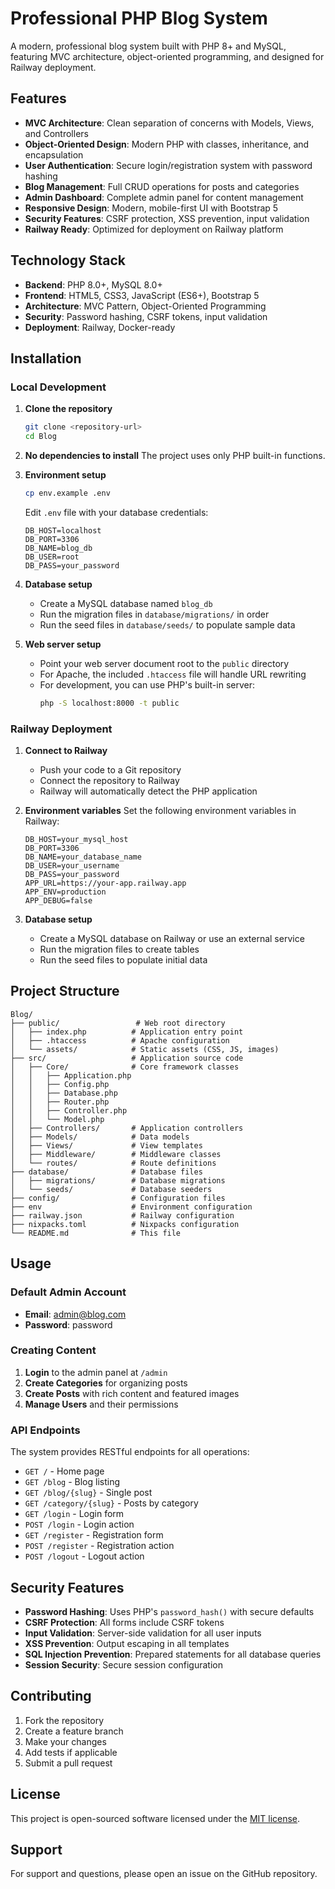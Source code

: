 # Professional PHP Blog System

A modern, professional blog system built with PHP 8+ and MySQL, featuring MVC architecture, object-oriented programming, and designed for Railway deployment.

## Features

- **MVC Architecture**: Clean separation of concerns with Models, Views, and Controllers
- **Object-Oriented Design**: Modern PHP with classes, inheritance, and encapsulation
- **User Authentication**: Secure login/registration system with password hashing
- **Blog Management**: Full CRUD operations for posts and categories
- **Admin Dashboard**: Complete admin panel for content management
- **Responsive Design**: Modern, mobile-first UI with Bootstrap 5
- **Security Features**: CSRF protection, XSS prevention, input validation
- **Railway Ready**: Optimized for deployment on Railway platform

## Technology Stack

- **Backend**: PHP 8.0+, MySQL 8.0+
- **Frontend**: HTML5, CSS3, JavaScript (ES6+), Bootstrap 5
- **Architecture**: MVC Pattern, Object-Oriented Programming
- **Security**: Password hashing, CSRF tokens, input validation
- **Deployment**: Railway, Docker-ready

## Installation

### Local Development

1. **Clone the repository**
   ```bash
   git clone <repository-url>
   cd Blog
   ```

2. **No dependencies to install**
   The project uses only PHP built-in functions.

3. **Environment setup**
   ```bash
   cp env.example .env
   ```
   Edit `.env` file with your database credentials:
   ```env
   DB_HOST=localhost
   DB_PORT=3306
   DB_NAME=blog_db
   DB_USER=root
   DB_PASS=your_password
   ```

4. **Database setup**
   - Create a MySQL database named `blog_db`
   - Run the migration files in `database/migrations/` in order
   - Run the seed files in `database/seeds/` to populate sample data

5. **Web server setup**
   - Point your web server document root to the `public` directory
   - For Apache, the included `.htaccess` file will handle URL rewriting
   - For development, you can use PHP's built-in server:
     ```bash
     php -S localhost:8000 -t public
     ```

### Railway Deployment

1. **Connect to Railway**
   - Push your code to a Git repository
   - Connect the repository to Railway
   - Railway will automatically detect the PHP application

2. **Environment variables**
   Set the following environment variables in Railway:
   ```
   DB_HOST=your_mysql_host
   DB_PORT=3306
   DB_NAME=your_database_name
   DB_USER=your_username
   DB_PASS=your_password
   APP_URL=https://your-app.railway.app
   APP_ENV=production
   APP_DEBUG=false
   ```

3. **Database setup**
   - Create a MySQL database on Railway or use an external service
   - Run the migration files to create tables
   - Run the seed files to populate initial data

## Project Structure

```
Blog/
├── public/                 # Web root directory
│   ├── index.php          # Application entry point
│   ├── .htaccess          # Apache configuration
│   └── assets/            # Static assets (CSS, JS, images)
├── src/                   # Application source code
│   ├── Core/              # Core framework classes
│   │   ├── Application.php
│   │   ├── Config.php
│   │   ├── Database.php
│   │   ├── Router.php
│   │   ├── Controller.php
│   │   └── Model.php
│   ├── Controllers/       # Application controllers
│   ├── Models/            # Data models
│   ├── Views/             # View templates
│   ├── Middleware/        # Middleware classes
│   └── routes/            # Route definitions
├── database/              # Database files
│   ├── migrations/        # Database migrations
│   └── seeds/             # Database seeders
├── config/                # Configuration files
├── env                    # Environment configuration
├── railway.json           # Railway configuration
├── nixpacks.toml          # Nixpacks configuration
└── README.md              # This file
```

## Usage

### Default Admin Account
- **Email**: admin@blog.com
- **Password**: password

### Creating Content

1. **Login** to the admin panel at `/admin`
2. **Create Categories** for organizing posts
3. **Create Posts** with rich content and featured images
4. **Manage Users** and their permissions

### API Endpoints

The system provides RESTful endpoints for all operations:

- `GET /` - Home page
- `GET /blog` - Blog listing
- `GET /blog/{slug}` - Single post
- `GET /category/{slug}` - Posts by category
- `GET /login` - Login form
- `POST /login` - Login action
- `GET /register` - Registration form
- `POST /register` - Registration action
- `POST /logout` - Logout action

## Security Features

- **Password Hashing**: Uses PHP's `password_hash()` with secure defaults
- **CSRF Protection**: All forms include CSRF tokens
- **Input Validation**: Server-side validation for all user inputs
- **XSS Prevention**: Output escaping in all templates
- **SQL Injection Prevention**: Prepared statements for all database queries
- **Session Security**: Secure session configuration

## Contributing

1. Fork the repository
2. Create a feature branch
3. Make your changes
4. Add tests if applicable
5. Submit a pull request

## License

This project is open-sourced software licensed under the [MIT license](https://opensource.org/licenses/MIT).

## Support

For support and questions, please open an issue on the GitHub repository.